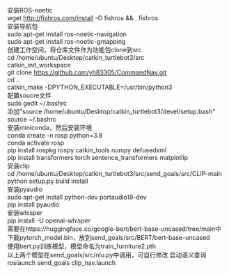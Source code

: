 安装ROS-noetic<br />
wget http://fishros.com/install -O fishros && . fishros<br />
安装导航包<br />
sudo apt-get install ros-noetic-navigation<br />
sudo apt-get install ros-noetic-gmapping<br />
创建工作空间，将仓库文件作为功能包clone到src<br />
cd /home/ubuntu/Desktop/catkin_turtlebot3/src<br />
catkin_init_workspace<br />
git clone https://github.com/yh83305/CommandNav.git<br />
cd ..<br />
catkin_make -DPYTHON_EXECUTABLE=/usr/bin/python3<br />
配置soucre文件<br />
sudo  gedit ~/.bashrc<br />
添加"source /home/ubuntu/Desktop/catkin_turtlebot3/devel/setup.bash"<br />
source ~/.bashrc<br />
安装miniconda，然后安装环境<br />
conda create -n rosp python=3.8<br />
conda activate rosp<br />
pip install rospkg rospy catkin_tools numpy defusedxml<br />
pip install transformers torch sentence_transformers matplotlip<br />
安装clip<br />
cd /home/ubuntu/Desktop/catkin_turtlebot3/src/send_goals/src/CLIP-main<br />
python setup.py build install<br />
安装pyaudio<br />
sudo apt-get install python-dev portaudio19-dev<br />
pip install pyaudio<br />
安装whisper<br />
pip install -U openai-whisper<br />
需要在https://huggingface.co/google-bert/bert-base-uncased/tree/main中下载pytorch_model.bin，放到send_goals/src/BERT/bert-base-uncased<br />
使用bert.py训练模型，模型命名为train_furniture2.pth<br />
以上两个模型在send_goals/src/nlu.py中调用，可自行修改
启动语义查询<br />
roslaunch send_goals clip_nav.launch<br />
